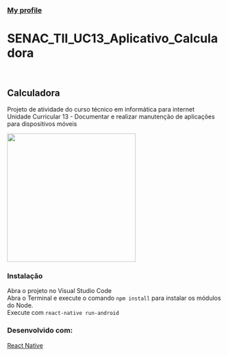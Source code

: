 ### <a href="https://github.com/victorplacido"> My profile </a>

# SENAC_TII_UC13_Aplicativo_Calculadora <br><br>

## Calculadora <br>
Projeto de atividade do curso técnico em informática para internet <br>
Unidade Curricular 13 - Documentar e realizar manutenção de aplicações para dispositivos móveis <br>

<img src="https://github.com/victorplacido/SENAC_TII_UC13_Aplicativo_Calculadora/blob/master/picture/001_aplicativo-rodando.PNG?raw=true" width="300">


### Instalação <br>
Abra o projeto no Visual Studio Code <br>
Abra o Terminal e execute o comando <code>npm install</code> para instalar os módulos do Node. <br>
Execute com <code>react-native run-android</code> <br>

### Desenvolvido com: <br>
<a href="https://reactnative.dev" rel="nofollow">React Native</a>  <br>

